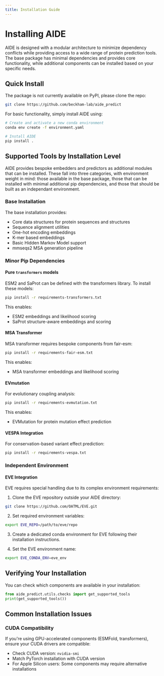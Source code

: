 ```yaml
---
title: Installation Guide
---
```


# Installing AIDE

AIDE is designed with a modular architecture to minimize dependency conflicts while providing access to a wide range of protein prediction tools. The base package has minimal dependencies and provides core functionality, while additional components can be installed based on your specific needs.

## Quick Install

The package is not currently available on PyPI, please clone the repo:

```bash
git clone https://github.com/beckham-lab/aide_predict
```

For basic functionality, simply install AIDE using:

```bash
# Create and activate a new conda environment
conda env create -f environment.yaml

# Install AIDE
pip install .
```

## Supported Tools by Installation Level

AIDE provides bespoke embedders and predictors as additional modules that can be installed. These fall into three categories, with environment weight in mind: those available in the base package, those that can be installed with minimal additional pip dependencies, and those that should be built as an independant environment. 

### Base Installation
The base installation provides:
- Core data structures for protein sequences and structures
- Sequence alignment utilities 
- One-hot encoding embeddings
- K-mer based embeddings
- Basic Hidden Markov Model support
- mmseqs2 MSA generation pipeline

### Minor Pip Dependencies
#### Pure `transformers` models
ESM2 and SaProt can be defined with the transformers library. To install these models:
```bash
pip install -r requirements-transformers.txt
```
This enables:
- ESM2 embeddings and likelihood scoring
- SaProt structure-aware embeddings and scoring

#### MSA Transformer
MSA transformer requires bespoke components from fair-esm:
```bash
pip install -r requirements-fair-esm.txt
```
This enables:
- MSA transformer embeddings and likelihood scoring

#### EVmutation
For evolutionary coupling analysis:
```bash
pip install -r requirements-evmutation.txt
```
This enables:
- EVMutation for protein mutation effect prediction

#### VESPA Integration
For conservation-based variant effect prediction:
```bash
pip install -r requirements-vespa.txt
```

### Independent Environment
#### EVE Integration

EVE requires special handling due to its complex environment requirements:

1. Clone the EVE repository outside your AIDE directory:
```bash
git clone https://github.com/OATML/EVE.git
```

2. Set required environment variables:
```bash
export EVE_REPO=/path/to/eve/repo
```

3. Create a dedicated conda environment for EVE following their installation instructions.

4. Set the EVE environment name:
```bash
export EVE_CONDA_ENV=eve_env
```

## Verifying Your Installation

You can check which components are available in your installation:

```python
from aide_predict.utils.checks import get_supported_tools
print(get_supported_tools())
```

## Common Installation Issues

### CUDA Compatibility
If you're using GPU-accelerated components (ESMFold, transformers), ensure your CUDA drivers are compatible:
- Check CUDA version: `nvidia-smi`
- Match PyTorch installation with CUDA version
- For Apple Silicon users: Some components may require alternative installations
